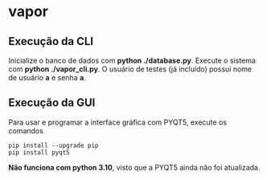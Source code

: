 # vapor

## Execução da CLI
Inicialize o banco de dados com **python ./database.py**.
Execute o sistema com **python ./vapor_cli.py**.
O usuário de testes (já incluído) possui nome de usuário **a** e senha **a**.

## Execução da GUI
Para usar e programar a interface gráfica com PYQT5, execute os comandos

```
pip install --upgrade pip
pip install pyqt5
```
**Não funciona com python 3.10**, visto que a PYQT5 ainda não foi atualizada.
